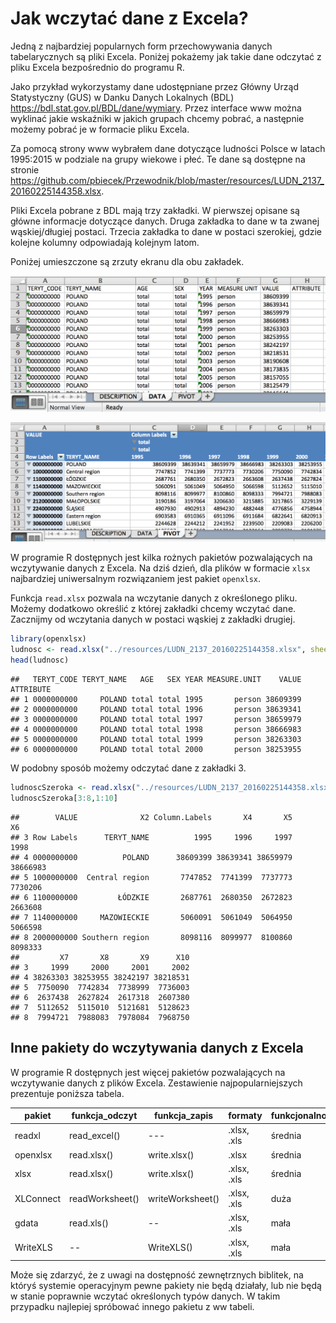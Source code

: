 # Jak wczytać dane z Excela?

Jedną z najbardziej popularnych form przechowywania danych tabelarycznych są pliki Excela. Poniżej pokażemy jak takie dane odczytać z pliku Excela bezpośrednio do programu R.

Jako przykład wykorzystamy dane udostępniane przez Główny Urząd Statystyczny (GUS) w Danku Danych Lokalnych (BDL) https://bdl.stat.gov.pl/BDL/dane/wymiary. Przez interface www można wyklinać jakie wskaźniki w jakich grupach chcemy pobrać, a następnie możemy pobrać je w formacie pliku Excela.

Za pomocą strony www wybrałem dane dotyczące ludności Polsce w latach 1995:2015 w podziale na grupy wiekowe i płeć. Te dane są dostępne na stronie https://github.com/pbiecek/Przewodnik/blob/master/resources/LUDN_2137_20160225144358.xlsx.

Pliki Excela pobrane z BDL mają trzy zakładki. W pierwszej opisane są główne informacje dotyczące danych. Druga zakładka to dane w ta zwanej wąskiej/długiej postaci. Trzecia zakładka to dane w postaci szerokiej, gdzie kolejne kolumny odpowiadają kolejnym latom.

Poniżej umieszczone są zrzuty ekranu dla obu zakładek.

![Druga zakładka z pliku Excela](BDL1.png)

![Trzecia zakładka z pliku Excela](BDL2.png)

W programie R dostępnych jest kilka rożnych pakietów pozwalających na wczytywanie danych z Excela. Na dziś dzień, dla plików w formacie `xlsx` najbardziej uniwersalnym rozwiązaniem jest pakiet `openxlsx`. 

Funkcja `read.xlsx` pozwala na wczytanie danych z określonego pliku. Możemy dodatkowo określić z której zakładki chcemy wczytać dane. Zacznijmy od wczytania danych w postaci wąskiej z zakładki drugiej.


```r
library(openxlsx)
ludnosc <- read.xlsx("../resources/LUDN_2137_20160225144358.xlsx", sheet = 2)
head(ludnosc)
```

```
##   TERYT_CODE TERYT_NAME   AGE   SEX YEAR MEASURE.UNIT    VALUE ATTRIBUTE
## 1 0000000000     POLAND total total 1995       person 38609399          
## 2 0000000000     POLAND total total 1996       person 38639341          
## 3 0000000000     POLAND total total 1997       person 38659979          
## 4 0000000000     POLAND total total 1998       person 38666983          
## 5 0000000000     POLAND total total 1999       person 38263303          
## 6 0000000000     POLAND total total 2000       person 38253955
```

W podobny sposób możemy odczytać dane z zakładki 3.


```r
ludnoscSzeroka <- read.xlsx("../resources/LUDN_2137_20160225144358.xlsx", sheet = 3)
ludnoscSzeroka[3:8,1:10]
```

```
##        VALUE              X2 Column.Labels       X4       X5       X6
## 3 Row Labels      TERYT_NAME          1995     1996     1997     1998
## 4 0000000000          POLAND      38609399 38639341 38659979 38666983
## 5 1000000000  Central region       7747852  7741399  7737773  7730206
## 6 1100000000         ŁÓDZKIE       2687761  2680350  2672823  2663608
## 7 1140000000     MAZOWIECKIE       5060091  5061049  5064950  5066598
## 8 2000000000 Southern region       8098116  8099977  8100860  8098333
##         X7       X8       X9      X10
## 3     1999     2000     2001     2002
## 4 38263303 38253955 38242197 38218531
## 5  7750090  7742834  7738999  7736003
## 6  2637438  2627824  2617318  2607380
## 7  5112652  5115010  5121681  5128623
## 8  7994721  7988083  7978084  7968750
```


## Inne pakiety do wczytywania danych z Excela

W programie R dostępnych jest więcej pakietów pozwalających na wczytywanie danych z plików Excela. Zestawienie najpopularniejszych prezentuje poniższa tabela.

pakiet | funkcja_odczyt | funkcja_zapis  | formaty | funkcjonalność | szybkość | wymaga_programu
---           | ---    | ---    | --- | --- | --- | ---
readxl      | read_excel() | --- | .xlsx, .xls | średnia  | duża | 
openxlsx      | read.xlsx() | write.xlsx() | .xlsx | średnia  |duża | 
xlsx      | read.xlsx() | write.xlsx() | .xlsx, .xls | średnia  |mała | Java
XLConnect     | readWorksheet() | writeWorksheet() | .xlsx, .xls | duża  | mała | Java
gdata         | read.xls() | -- | .xlsx, .xls | mała | średnia | Perl
WriteXLS      | -- | WriteXLS() | .xlsx, .xls | mała | średnia | Perl


Może się zdarzyć, że z uwagi na dostępność zewnętrznych biblitek, na któryś systemie operacyjnym pewne pakiety nie będą działały, lub nie będą w stanie poprawnie wczytać określonych typów danych. W takim przypadku najlepiej spróbować innego pakietu z ww tabeli.

